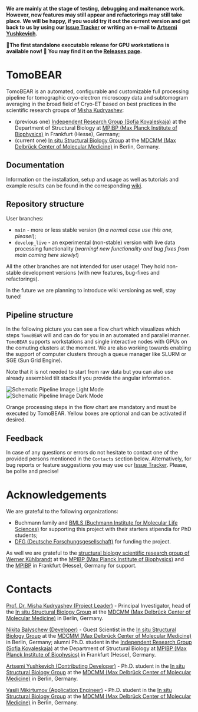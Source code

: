 **We are mainly at the stage of testing, debugging and maitenance work. However, new features may still appear and refactorings may still take place. We will be happy, if you would try it out the current version and get back to us by using our [Issue Tracker](https://github.com/KudryashevLab/TomoBEAR/issues) or writing an e-mail to [Artsemi Yushkevich](Artsemi.Yushkevich@mdc-berlin.de?subject=[GitHub]%20TomoBEAR).**

:tada:**The first standalone executable release for GPU workstations is available now! :tada: You may find it on the [Releases page](https://github.com/KudryashevLab/TomoBEAR/releases).**

# TomoBEAR
TomoBEAR is an automated, configurable and customizable full processing pipeline for tomographic cryo-electron microscopy data and subtomogram averaging in the broad field of Cryo-ET based on best practices in the scientific research groups of [Misha Kudryashev](mailto:misha.kudryashev@gmail.com?subject=[GitHub]%20TomoBEAR):
- (previous one) [Independent Research Group (Sofja Kovaleskaja)](https://www.biophys.mpg.de/2149775/members) at the Department of Structural Biology at [MPIBP (Max Planck Institute of Biophysics)](https://www.biophys.mpg.de/en) in Frankfurt (Hesse), Germany;
- (current one) [In situ Structural Biology Group](https://www.mdc-berlin.de/kudryashev) at the [MDCMM (Max Delbrück Center of Molecular Medicine)](https://www.mdc-berlin.de) in Berlin, Germany.

## Documentation

Information on the installation, setup and usage as well as tutorials and example results can be found in the corresponding [wiki](https://github.com/KudryashevLab/TomoBEAR/wiki).

## Repository structure
User branches:
- `main` - more or less stable version (*in a normal case use this one, please!*);
- `develop_live` - an experimental (non-stable) version with live data processing functionality (*warning! new functionality and bug fixes from main coming here slowly!*)

All the other branches are not intended for user usage! They hold non-stable development versions (with new features, bug-fixes and refactorings).

In the future we are planning to introduce wiki versioning as well, stay tuned!

## Pipeline structure

In the following picture you can see a flow chart which visualizes which steps `TomoBEAR` will and can do for you in an automated and parallel manner. `TomoBEAR` supports workstations and single interactive nodes with GPUs on the comuting clusters at the moment. We are also working towards enabling the support of computer clusters through a queue manager like SLURM or SGE (Sun Grid Engine).

Note that it is not needed to start from raw data but you can also use already assembled tilt stacks if you provide the angular information.

![Schematic Pipeline Image Light Mode](https://raw.githubusercontent.com/KudryashevLab/TomoBEAR/main/images/pipeline_light_mode.svg#gh-light-mode-only)
![Schematic Pipeline Image Dark Mode](https://raw.githubusercontent.com/KudryashevLab/TomoBEAR/main/images/pipeline_dark_mode.svg#gh-dark-mode-only)

Orange processing steps in the flow chart are mandatory and must be executed by TomoBEAR. Yellow boxes are optional and can be activated if desired.

## Feedback

In case of any questions or errors do not hesitate to contact one of the provided persons mentioned in the `Contacts` section below. Alternatively, for bug reports or feature suggestions you may use our [Issue Tracker](https://github.com/KudryashevLab/TomoBEAR/issues). Please, be polite and precise!

# Acknowledgements

We are grateful to the following organizations:
- Buchmann family and [BMLS (Buchmann Institute for Molecular Life Sciences)](https://www.bmls.de) for supporting this project with their starters stipendia for PhD students;
- [DFG (Deutsche Forschungsgesellschaft)](https://www.dfg.de) for funding the project.

As well we are grateful to the [structural biology scientific research group of Werner Kühlbrandt](https://www.biophys.mpg.de/2207989/werner_kuehlbrandt) at the [MPIBP (Max Planck Institute of Biophysics)](https://www.biophys.mpg.de) and the [MPIBP](https://www.biophys.mpg.de) in Frankfurt (Hesse), Germany for support.

# Contacts
[Prof. Dr. Misha Kudryashev (Project Leader)](mailto:misha.kudryashev@gmail.com?subject=[GitHub]%20TomoBEAR) - Principal Investigator, head of the [In situ Structural Biology Group](https://www.mdc-berlin.de/kudryashev) at the [MDCMM (Max Delbrück Center of Molecular Medicine)](https://www.mdc-berlin.de) in Berlin, Germany.

[Nikita Balyschew (Developer)](mailto:nikita.balyschew@gmail.com?subject=[GitHub]%20TomoBEAR) - Guest Scientist in the [In situ Structural Biology Group](https://www.mdc-berlin.de/kudryashev) at the [MDCMM (Max Delbrück Center of Molecular Medicine)](https://www.mdc-berlin.de) in Berlin, Germany; alumni Ph.D. student in the [Independent Research Group (Sofja Kovaleskaja)](https://www.biophys.mpg.de/2149775/members) at the Department of Structural Biology at [MPIBP (Max Planck Institute of Biophysics)](https://www.biophys.mpg.de/en) in Frankfurt (Hesse), Germany.

[Artsemi Yushkevich (Contributing Developer)](mailto:Artsemi.Yushkevich@mdc-berlin.de?subject=[GitHub]%20TomoBEAR) - Ph.D. student in the [In situ Structural Biology Group](https://www.mdc-berlin.de/kudryashev) at the [MDCMM (Max Delbrück Center of Molecular Medicine)](https://www.mdc-berlin.de) in Berlin, Germany.

[Vasili Mikirtumov (Application Engineer)](mailto:mikivasia@gmail.com?subject=[GitHub]%20TomoBEAR) - Ph.D. student in the [In situ Structural Biology Group](https://www.mdc-berlin.de/kudryashev) at the [MDCMM (Max Delbrück Center of Molecular Medicine)](https://www.mdc-berlin.de) in Berlin, Germany.
